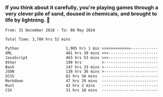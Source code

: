 ### If you think about it carefully, you're playing games through a very clever pile of sand, doused in chemicals, and brought to life by lightning.  👋


<!--START_SECTION:waka-->

```txt
From: 31 December 2018 - To: 08 May 2024

Total Time: 3,709 hrs 52 mins

Python                     1,905 hrs 1 min >>>>>>>>>>>>>------------   51.35 %
XML                        481 hrs 39 mins >>>----------------------   12.98 %
JavaScript                 463 hrs 53 mins >>>----------------------   12.50 %
Other                      199 hrs         >------------------------   05.36 %
Bash                       147 hrs 33 mins >------------------------   03.98 %
JSON                       130 hrs 36 mins >------------------------   03.52 %
SCSS                       62 hrs 58 mins  -------------------------   01.70 %
Markdown                   47 hrs 29 mins  -------------------------   01.28 %
Rust                       42 hrs 2 mins   -------------------------   01.13 %
CSV                        31 hrs 18 mins  -------------------------   00.84 %
```

<!--END_SECTION:waka-->
